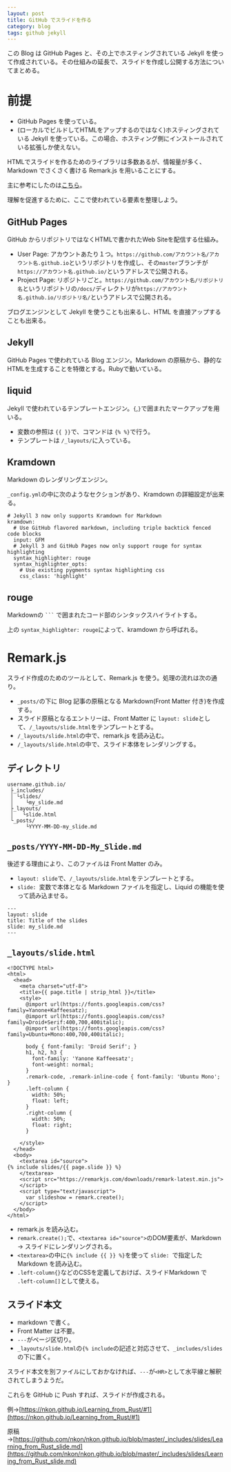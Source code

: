 ```yaml
---
layout: post
title: GitHub でスライドを作る
category: blog
tags: github jekyll
---
```


この Blog は GitHub Pages と、その上でホスティングされている Jekyll を使って作成されている。その仕組みの延長で、スライドを作成し公開する方法についてまとめる。

# 前提

* GitHub Pages を使っている。
* (ローカルでビルドしてHTMLをアップするのではなく)ホスティングされている Jekyll を使っている。この場合、ホスティング側にインストールされている拡張しか使えない。

HTMLでスライドを作るためのライブラリは多数あるが、情報量が多く、Markdown でさくさく書ける Remark.js を用いることにする。

主に参考にしたのは[こちら](https://qiita.com/natsukium/items/fd98511320ec1d98b851)。

理解を促進するために、ここで使われている要素を整理しよう。

## GitHub Pages

GitHub からリポジトリではなくHTMLで書かれたWeb Siteを配信する仕組み。

* User Page: アカウントあたり１つ。`https://github.com/アカウント名/アカウント名.github.io`というリポジトリを作成し、その`master`ブランチが`https://アカウント名.github.io/`というアドレスで公開される。
* Project Page: リポジトリごと。`https://github.com/アカウント名/リポジトリ名`というリポジトリの`/docs/`ディレクトリが`https://アカウント名.github.io/リポジトリ名/`というアドレスで公開される。

ブログエンジンとして Jekyll を使うことも出来るし、HTML を直接アップすることも出来る。

## Jekyll

GitHub Pages で使われている Blog エンジン。Markdown の原稿から、静的なHTMLを生成することを特徴とする。Rubyで動いている。

## liquid

Jekyll で使われているテンプレートエンジン。`{`,`}`で囲まれたマークアップを用いる。

* 変数の参照は `{{ }}`で、コマンドは `{% %}`で行う。
* テンプレートは `/_layouts/`に入っている。

## Kramdown

Markdown のレンダリングエンジン。

`_config.yml`の中に次のようなセクションがあり、Kramdown の詳細設定が出来る。

```
# Jekyll 3 now only supports Kramdown for Markdown
kramdown:
  # Use GitHub flavored markdown, including triple backtick fenced code blocks
  input: GFM
  # Jekyll 3 and GitHub Pages now only support rouge for syntax highlighting
  syntax_highlighter: rouge
  syntax_highlighter_opts:
    # Use existing pygments syntax highlighting css
    css_class: 'highlight'
```

## rouge

Markdownの ` ``` ` で囲まれたコード部のシンタックスハイライトする。

上の `syntax_highlighter: rouge`によって、kramdown から呼ばれる。


# Remark.js

スライド作成のためのツールとして、Remark.js を使う。処理の流れは次の通り。

* `_posts/`の下に Blog 記事の原稿となる Markdown(Front Matter 付き)を作成する。
* スライド原稿となるエントリーは、Front Matter に `layout: slide`として、`/_layouts/slide.html`をテンプレートとする。
* `/_layouts/slide.html`の中で、remark.js を読み込む。
* `/_layouts/slide.html`の中で、スライド本体をレンダリングする。

## ディレクトリ

```
username.github.io/
 ├_includes/
 │ └slides/
 │    └my_slide.md
 ├_layouts/
 │   └slide.html
 └_posts/
      └YYYY-MM-DD-my_slide.md
```

## `_posts/YYYY-MM-DD-My_Slide.md`

後述する理由により、このファイルは Front Matter のみ。

* `layout: slide`で、`/_layouts/slide.html`をテンプレートとする。
* `slide: `変数で本体となる Markdown ファイルを指定し、Liquid の機能を使って読み込ませる。

```
---
layout: slide
title: Title of the slides
slide: my_slide.md
---
```

## `_layouts/slide.html`

```
<!DOCTYPE html>
<html>
  <head>
    <meta charset="utf-8">
    <title>{{ page.title | strip_html }}</title>
    <style>
      @import url(https://fonts.googleapis.com/css?family=Yanone+Kaffeesatz);
      @import url(https://fonts.googleapis.com/css?family=Droid+Serif:400,700,400italic);
      @import url(https://fonts.googleapis.com/css?family=Ubuntu+Mono:400,700,400italic);

      body { font-family: 'Droid Serif'; }
      h1, h2, h3 {
        font-family: 'Yanone Kaffeesatz';
        font-weight: normal;
      }
      .remark-code, .remark-inline-code { font-family: 'Ubuntu Mono'; }
      .left-column {
        width: 50%;
        float: left;
      }
      .right-column {
        width: 50%;
        float: right;
      }

    </style>
  </head>
  <body>
    <textarea id="source">
{% include slides/{{ page.slide }} %}
    </textarea>
    <script src="https://remarkjs.com/downloads/remark-latest.min.js">
    </script>
    <script type="text/javascript">
      var slideshow = remark.create();
    </script>
  </body>
</html>
```
* remark.js を読み込む。
* `remark.create();`で、`<textarea id="source">`のDOM要素が、Markdown → スライドにレンダリングされる。
* `<textarea>`の中に`{% include {{ }} %}`を使って `slide: `で指定した Markdown を読み込む。
* `.left-column{}`などのCSSを定義しておけば、スライドMarkdown で `.left-column[]`として使える。

## スライド本文

* markdown で書く。
* Front Matter は不要。
* `---`がページ区切り。
* `_layouts/slide.html`の`{% include`の記述と対応させて、`_includes/slides`の下に置く。

スライド本文を別ファイルにしておかなければ、`---`が`<HR>`として水平線と解釈されてしまうようだ。

これらを GitHub に Push すれば、スライドが作成される。

例→[https://nkon.github.io/Learning_from_Rust/#1](https://nkon.github.io/Learning_from_Rust/#1)

原稿→[https://github.com/nkon/nkon.github.io/blob/master/_includes/slides/Learning_from_Rust_slide.md](https://github.com/nkon/nkon.github.io/blob/master/_includes/slides/Learning_from_Rust_slide.md)

